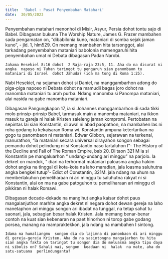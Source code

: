```yaml
---
title:  'Babel : Pusat Penyembahan Matahari'
date:  30/05/2023
---
```


Penyembahan  matahari menonhol di Misir, Asyur, Persia dohot tontu sajo di Babel. Dibagasan bukuna  The Worship Nature, James G. Frazer mambahen  sada pengamatan on, “dibabilonia  kuno, mataniari di somba sejak jaman  kuno”, - jld. 1, hlm529. On memang  mambahen hita  tarsonggot, alai tarkadang penyembahan mataniari babolonia mamengaruhi hita penyembahan umat ni Debata dibagasan Padan  Narobi.

`Jahama Hesekiel 8:16 dohot  2 Raja-raja 23:5, 11. Aha do na disurat ni angka  naposo ni Tuhan taringot tu pengaruh sian panombaon tu mataniari di Israel  dohot Jahuda? (ida ma tong di Roma 1:25).`

Nabi Hesekiel, na sejaman  dohot si Daniel, na manggambarhon adong do piga-piga naposo ni Debata dohot na mamudii bagas  joro dohot na manomba mataniari tu arah purba. Ndang   manomba si Panompa mataniari, alai nasida na gabe manomba  mataniari.

Dibagasan Pangungkapon 17, ia si Johannes  manggambarhon di sada tikki molo prinsip-prinsip Babel, tarmasuk main a manomba  mataniari, na ikkon masuk tu gareja ni halak  Kristen  saleleng  jaman  kompromi. Pertobatan  na sepintas lai sian Konstantin, di awal  ni abad paopathon, na mambahen  las ni roha  godang  tu kekaisaran Roma wi. Konstantin ampuna ketertarikan na gogo tu panombaon ni mataniari. Edwar Gibbon, sejarawan na terkenal, manurathon, “ia mataniari secara universal dirayahon songon sebagai pemandu dohot  pelindung ni si Konstantin naso tartaluhon I”- The History of the Decline and Fall of The Roman Empire, bab 20.  Di taon 321 M ia si Konstantin pe mangaluarhon “ undang-undang  ari minggu” na parjolo. Ia dekret on mandok, “ diari na terhormat mataniari paloasma angka  hakim dohot angka na tinggal di kota-kota na laho maradian, jala loasma saluhutna angka bengkel tutup”- Edict of Constantin, 321M.  jala ndang  na uhum na memberlakuhon  pemeliharaan ni ari minggu tu saluhutna rakyat ni si Konstantin, alai on ma na gabe patoguhon tu pemeliharaan ari minggu di pikkiran ni halak Romawi.

Dibagasan decade-dekade na mangihut angka kaisar dohot paus  mangalanjuthon  marhite angka dekret ni negara dohot dewan gereja na laho manetaphon ari minggu songon ari ibadat na tunggal, na tetap sahat tu saonari, jala, sebagian  besar  halak  Kristen. Jala memang benar-benar  contoh  na kuat sian kebenaran na paet hinorhon ni torop gabe godang  porsea, manang  na mampraktekkon, jala ndang  na mambahen  I sintong.

`Idama na humaliangmu  songon dia do lajimna di panombaon di ari minggu di gereja-gereja Kristen. Aha do na sasintongna mangajarhon tu hita sian angka fakta on taringot tu songon dia do meluasna angka tipu daya ni sibolis on? Sahali nai, songon  keadaan ni  halak  na mate, aha do satu-satuana  perlindunganta?`